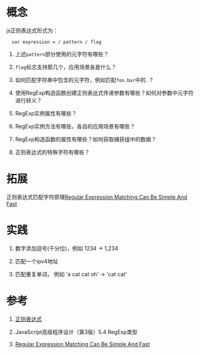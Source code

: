 # 概念
js正则表达式形式为：
```
  var expression = / pattern / flag
```
1. 上述`pattern`部分使用的元字符有哪些？

2. `flag`标志支持那几个，应用场景各是什么？

3. 如何匹配字符串中包含的元字符，例如匹配`foo.bar`中的`.`？

4. 使用RegExp构造函数创建正则表达式传递参数有哪些？如何对参数中元字符进行转义？

5. RegExp实例属性有哪些？

6. RegExp实例方法有哪些，各自的应用场景有哪些？

7. RegExp构造函数的属性有哪些？如何获取捕获组中的数据？

8. 正则表达式的特殊字符有哪些？

# 拓展
正则表达式匹配字符原理[Regular Expression Matching Can Be Simple And Fast ](https://swtch.com/~rsc/regexp/regexp1.html)

# 实践
1. 数字添加逗号(千分位)，例如 1234 -> 1,234

2. 匹配一个ipv4地址

3. 匹配重复单词， 例如 'a cat cat oh' -> 'cat cat'

# 参考
1. [正则表达式](https://developer.mozilla.org/zh-CN/docs/Web/JavaScript/Guide/Regular_Expressions)

2. JavaScript高级程序设计（第3版）5.4 RegExp类型

3. [Regular Expression Matching Can Be Simple And Fast ](https://swtch.com/~rsc/regexp/regexp1.html)
